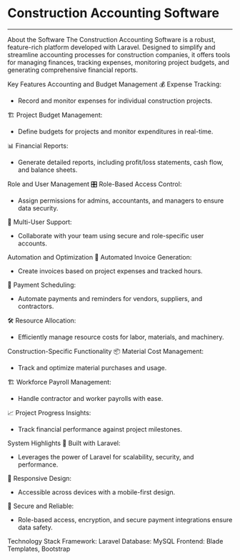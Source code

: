 <h1> Construction Accounting Software </h1>
<hr />
About the Software
The Construction Accounting Software is a robust, feature-rich platform developed with Laravel. Designed to simplify and streamline accounting processes for construction companies, it offers tools for managing finances, tracking expenses, monitoring project budgets, and generating comprehensive financial reports.

Key Features
Accounting and Budget Management
💰 Expense Tracking: <ul> <li>Record and monitor expenses for individual construction projects.</li> </ul>
🏗️ Project Budget Management: <ul> <li>Define budgets for projects and monitor expenditures in real-time.</li> </ul>
📊 Financial Reports: <ul> <li>Generate detailed reports, including profit/loss statements, cash flow, and balance sheets.</li> </ul>
Role and User Management
🎛️ Role-Based Access Control: <ul> <li>Assign permissions for admins, accountants, and managers to ensure data security.</li> </ul>
👥 Multi-User Support: <ul> <li>Collaborate with your team using secure and role-specific user accounts.</li> </ul>
Automation and Optimization
🔄 Automated Invoice Generation: <ul> <li>Create invoices based on project expenses and tracked hours.</li> </ul>
📆 Payment Scheduling: <ul> <li>Automate payments and reminders for vendors, suppliers, and contractors.</li> </ul>
🛠️ Resource Allocation: <ul> <li>Efficiently manage resource costs for labor, materials, and machinery.</li> </ul>
Construction-Specific Functionality
📦 Material Cost Management: <ul> <li>Track and optimize material purchases and usage.</li> </ul>
🏗️ Workforce Payroll Management: <ul> <li>Handle contractor and worker payrolls with ease.</li> </ul>
📈 Project Progress Insights: <ul> <li>Track financial performance against project milestones.</li> </ul>
System Highlights
🚀 Built with Laravel: <ul> <li>Leverages the power of Laravel for scalability, security, and performance.</li> </ul>
🌟 Responsive Design: <ul> <li>Accessible across devices with a mobile-first design.</li> </ul>
🔐 Secure and Reliable: <ul> <li>Role-based access, encryption, and secure payment integrations ensure data safety.</li> </ul>
Technology Stack
Framework: Laravel
Database: MySQL
Frontend: Blade Templates, Bootstrap

